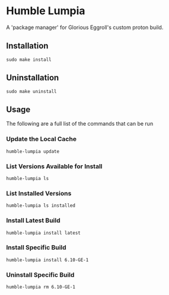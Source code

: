 # Humble Lumpia

A 'package manager' for Glorious Eggroll's custom proton build.

## Installation

```shell
sudo make install
```

## Uninstallation

```shell
sudo make uninstall
```

## Usage

The following are a full list of the commands that can be run

### Update the Local Cache

```shell
humble-lumpia update
```

### List Versions Available for Install

```shell
humble-lumpia ls
```

### List Installed Versions

```shell
humble-lumpia ls installed
```

### Install Latest Build

```shell
humble-lumpia install latest
```

### Install Specific Build

```shell
humble-lumpia install 6.10-GE-1
```

### Uninstall Specific Build

```shell
humble-lumpia rm 6.10-GE-1
```
